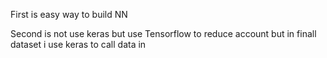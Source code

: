 First is easy way to build NN

Second is not use keras but use Tensorflow to reduce account
but in finall dataset i use keras to call data in
